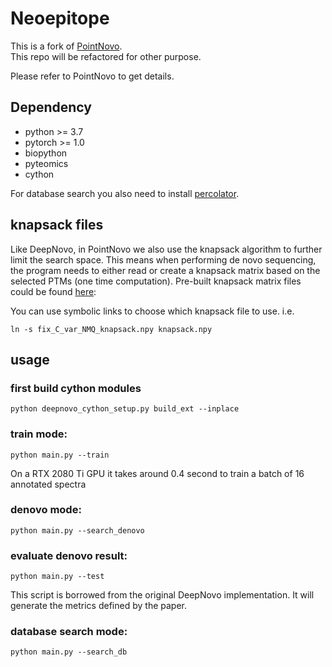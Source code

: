 

# Neoepitope

This is a fork of [PointNovo](https://github.com/volpato30/PointNovo).   
This repo will be refactored for other purpose.

Please refer to PointNovo to get details.



## Dependency
- python >= 3.7
- pytorch >= 1.0
- biopython
- pyteomics
- cython

For database search you also need to install [percolator](http://percolator.ms/).


## knapsack files
Like DeepNovo, in PointNovo we also use the knapsack algorithm to further limit the search space. This means when performing de novo sequencing,
the program needs to either read or create a knapsack matrix based on the selected PTMs (one time computation). Pre-built knapsack matrix files could be found [here](https://1drv.ms/u/s!AvnYi33QHIzqwyaJdF89AneoTVUY?e=BJCHqZ):

You can use symbolic links to choose which knapsack file to use. i.e.

~~~
ln -s fix_C_var_NMQ_knapsack.npy knapsack.npy
~~~

## usage
### first build cython modules

~~~
python deepnovo_cython_setup.py build_ext --inplace
~~~

### train mode:

~~~
python main.py --train
~~~

On a RTX 2080 Ti GPU it takes around 0.4 second to train a batch of 16 annotated spectra

### denovo mode:

~~~
python main.py --search_denovo
~~~

### evaluate denovo result:

~~~
python main.py --test
~~~

This script is borrowed from the original DeepNovo implementation. It will generate the metrics defined by the paper.

### database search mode:

~~~
python main.py --search_db
~~~




